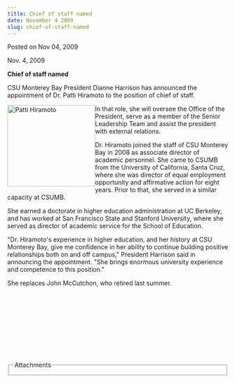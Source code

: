 ```yaml
---
title: Chief of staff named
date: November 4 2009
slug: chief-of-staff-named
---
```


 



<span class="date">Posted on Nov 04, 2009    </span>
<p>Nov. 4, 2009</p>
<strong>Chief of staff named<br/></strong>
<p>CSU Monterey Bay President Dianne Harrison has announced the
appointment of Dr. Patti Hiramoto to the position of chief of
staff.</p>
<p><img alt="Patti Hiramoto" height="185" src="https://news.csumb.edu/sites/default/files/65/igx_migrate/images/Patti_Hiramoto.JPG" style="float:left" width="200">In that role, she will oversee the
Office of the President, serve as a member of the Senior Leadership
Team and assist the president with external relations.</img></p>
<p>Dr. Hiramoto joined the staff of CSU Monterey Bay in 2008 as
associate director of academic personnel. She came to CSUMB from
the University of California, Santa Cruz, where she was director of
equal employment opportunity and affirmative action for eight
years. Prior to that, she served in a similar capacity at
CSUMB.</p>
<p>She earned a doctorate in higher education administration at UC
Berkeley, and has worked at San Francisco State and Stanford
University, where she served as director of academic service for
the School of Education.</p>
<p>&quot;Dr. Hiramoto&apos;s experience in higher education, and her history
at CSU Monterey Bay, give me confidence in her ability to continue
building positive relationships both on and off campus,&quot; President
Harrison said in announcing the appointment. &quot;She brings enormous
university experience and competence to this position.&quot;&#xA0;</p>
<p>She replaces John McCutchon, who retired last summer.</p>
<p>&#xA0;</p>
<p><em>&#xA0;</em></p>
<p><em>&#xA0;</em></p>
<p><strong>&#xA0;&#xA0;</strong></p>
<p>&#xA0;</p>
<fieldset class="fieldgroup group-attachments">
<legend>Attachments</legend>
<div class="field field-type-emvideo field-field-attach-video">
<div class="field-items">
<div class="field-item odd">
<div class="emvideo emvideo-video emvideo-"/>
</div>
</div>
</div>
</fieldset>





 
